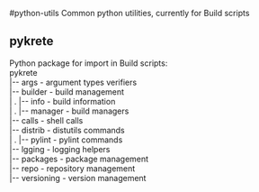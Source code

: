 #python-utils
Common python utilities, currently for Build scripts

## pykrete
Python package for import in Build scripts:  
pykrete  
|-- args - argument types verifiers  
|-- builder - build management  
| . |-- info - build information  
| . |-- manager - build managers  
|-- calls - shell calls  
|-- distrib - distutils commands  
| . |-- pylint - pylint commands  
|-- lgging - logging helpers  
|-- packages - package management  
|-- repo - repository management  
|-- versioning - version management

